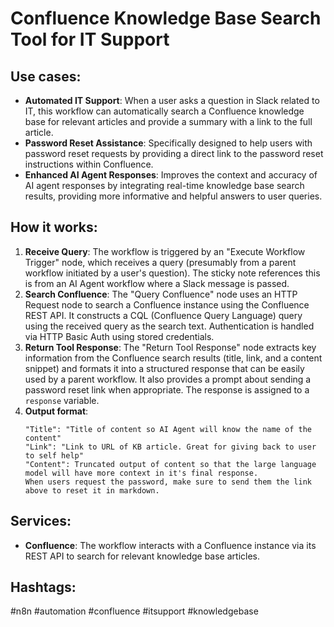 # Confluence Knowledge Base Search Tool for IT Support

## Use cases:

- **Automated IT Support**: When a user asks a question in Slack related to IT, this workflow can automatically search a Confluence knowledge base for relevant articles and provide a summary with a link to the full article.
- **Password Reset Assistance**: Specifically designed to help users with password reset requests by providing a direct link to the password reset instructions within Confluence.
- **Enhanced AI Agent Responses**:  Improves the context and accuracy of AI agent responses by integrating real-time knowledge base search results, providing more informative and helpful answers to user queries.

## How it works:

1.  **Receive Query**: The workflow is triggered by an "Execute Workflow Trigger" node, which receives a query (presumably from a parent workflow initiated by a user's question). The sticky note references this is from an AI Agent workflow where a Slack message is passed.
2.  **Search Confluence**: The "Query Confluence" node uses an HTTP Request node to search a Confluence instance using the Confluence REST API. It constructs a CQL (Confluence Query Language) query using the received query as the search text.  Authentication is handled via HTTP Basic Auth using stored credentials.
3.  **Return Tool Response**: The "Return Tool Response" node extracts key information from the Confluence search results (title, link, and a content snippet) and formats it into a structured response that can be easily used by a parent workflow.  It also provides a prompt about sending a password reset link when appropriate. The response is assigned to a `response` variable.
4.  **Output format**:
    ```
    "Title": "Title of content so AI Agent will know the name of the content"
    "Link": "Link to URL of KB article. Great for giving back to user to self help"
    "Content": Truncated output of content so that the large language model will have more context in it's final response.
    When users request the password, make sure to send them the link above to reset it in markdown.
    ```

## Services:

-   **Confluence**:  The workflow interacts with a Confluence instance via its REST API to search for relevant knowledge base articles.

## Hashtags:

#n8n #automation #confluence #itsupport #knowledgebase
